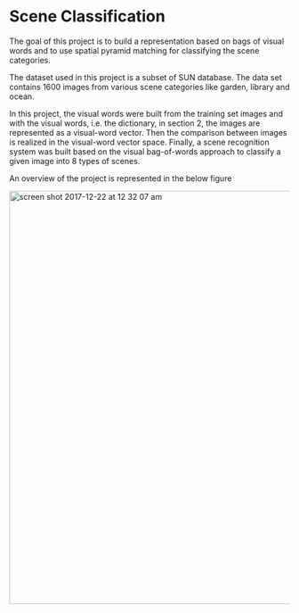 # Scene Classification

The goal of this project is to build a representation based on bags of visual words and to use spatial pyramid matching for classifying the scene categories. 

The dataset used in this project is a subset of SUN database. The data set contains 1600 images from various scene categories like garden, library and ocean.

In this project, the visual words were built from the training set images and with the visual words, i.e. the dictionary, in section 2, the images are represented as a visual-word vector. Then the comparison between images is realized in the visual-word vector space. Finally, a scene recognition system was built based on the visual bag-of-words approach to classify a given image into 8 types of scenes.


An overview of the project is represented in the below figure

<img width="741" alt="screen shot 2017-12-22 at 12 32 07 am" src="https://user-images.githubusercontent.com/31252852/34286858-7c2a5ae6-e6b1-11e7-8522-088075966952.png">


